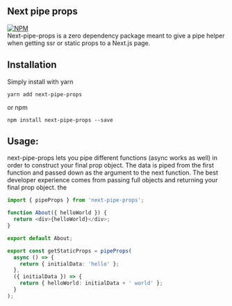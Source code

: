 ## Next pipe props

[![NPM](https://nodei.co/npm/next-pipe-props.png?compact=true)](https://npmjs.org/package/next-pipe-props)
</br>
Next-pipe-props is a zero dependency package meant to give a pipe helper when getting ssr or static props to a Next.js page.

## Installation

Simply install with yarn

```
yarn add next-pipe-props
```

or npm

```
npm install next-pipe-props --save
```

## Usage:

next-pipe-props lets you pipe different functions (async works as well) in order to construct your final prop object.
The data is piped from the first function and passed down as the argument to the next function. The best developer experience comes from passing full objects and returning your final prop object. the

```ts
import { pipeProps } from 'next-pipe-props';

function About({ helloWorld }) {
  return <div>{helloWorld}</div>;
}

export default About;

export const getStaticProps = pipeProps(
  async () => {
    return { initialData: 'hello' };
  },
  ({ initialData }) => {
    return { helloWorld: initialData + ' world' };
  }
);
```
